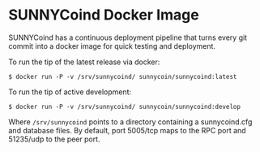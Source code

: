 # SUNNYCoind Docker Image

SUNNYCoind has a continuous deployment pipeline that turns every git commit into a
docker image for quick testing and deployment.

To run the tip of the latest release via docker:

```$ docker run -P -v /srv/sunnycoind/ sunnycoin/sunnycoind:latest```

To run the tip of active development:

```$ docker run -P -v /srv/sunnycoind/ sunnycoin/sunnycoind:develop```

Where ```/srv/sunnycoind``` points to a directory containing a sunnycoind.cfg and
database files. By default, port 5005/tcp maps to the RPC port and 51235/udp to
the peer port.
